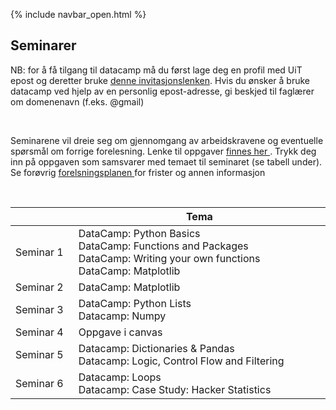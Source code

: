{% include navbar_open.html %}
## Seminarer

<p> NB: for å få tilgang til datacamp må du først lage deg en profil med UiT epost og deretter bruke <a href='https://www.datacamp.com/groups/shared_links/17dc8405ae39e6e7f7f3e9015d5fc91ae856be617820c92eff6838afcbb8af0e'> denne invitasjonslenken<a/>. Hvis du ønsker å bruke datacamp ved hjelp av en personlig epost-adresse, gi beskjed til faglærer om domenenavn (f.eks. @gmail) </p> <br> 

<p>Seminarene vil dreie seg om gjennomgang av arbeidskravene og eventuelle spørsmål om forrige forelesning. Lenke til oppgaver <a href='https://app.datacamp.com/learn/'> finnes her </a>. Trykk deg inn på oppgaven som samsvarer med temaet til seminaret (se tabell under). Se forøvrig <a href='https://uit-sok-1003-h22.github.io/frister.html'> forelsningsplanen </a> for frister og annen informasjon </p><br>		



| <img width=120/>|  Tema <img width=800/>       | 
|-----------------|------------------------------| 
|Seminar 1        |DataCamp: Python Basics<br> DataCamp: Functions and Packages <br> DataCamp: Writing your own functions <br>DataCamp: Matplotlib|
|Seminar 2        |DataCamp: Matplotlib	| 
|Seminar 3        |DataCamp: Python Lists <br> Datacamp: Numpy| 
|Seminar 4        |Oppgave i canvas|
|Seminar 5        |Datacamp: Dictionaries & Pandas <br>Datacamp: Logic, Control Flow and Filtering|
|Seminar 6        |Datacamp: Loops<br> Datacamp: Case Study: Hacker Statistics| 

